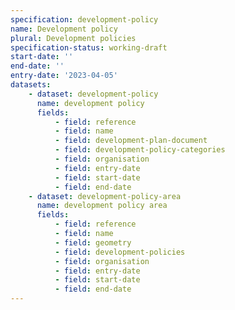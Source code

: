 ```yaml
---
specification: development-policy
name: Development policy
plural: Development policies
specification-status: working-draft
start-date: ''
end-date: ''
entry-date: '2023-04-05'
datasets:
    - dataset: development-policy
      name: development policy
      fields:
          - field: reference
          - field: name
          - field: development-plan-document
          - field: development-policy-categories
          - field: organisation
          - field: entry-date   
          - field: start-date
          - field: end-date
    - dataset: development-policy-area
      name: development policy area
      fields:
          - field: reference
          - field: name
          - field: geometry
          - field: development-policies
          - field: organisation
          - field: entry-date   
          - field: start-date
          - field: end-date
---
```

